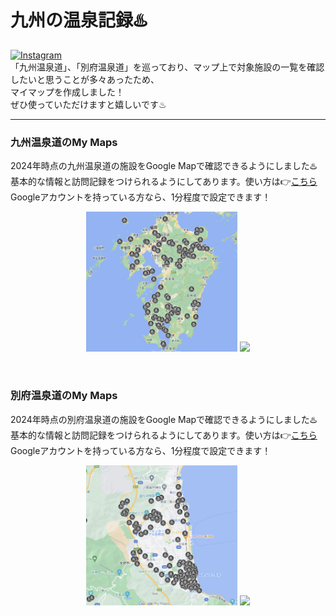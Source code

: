# 九州の温泉記録♨️
<a href="https://www.instagram.com/ofuro_memo/" target="_blank">
    <img src="https://img.shields.io/badge/Instagram-E4405F?style=for-the-badge&logo=instagram&logoColor=white" alt="Instagram">
</a></br>
<div style="display: flex; justify-content: space-between; align-items: center;">
    <div style="flex: 1;">
        「九州温泉道」、「別府温泉道」を巡っており、マップ上で対象施設の一覧を確認したいと思うことが多々あったため、
        </br>
        マイマップを作成しました！
        </br>
        ぜひ使っていただけますと嬉しいです♨︎
    </div>
</div>

---

### 九州温泉道のMy Maps
2024年時点の九州温泉道の施設をGoogle Mapで確認できるようにしました♨️</br>
基本的な情報と訪問記録をつけられるようにしてあります。使い方は👉[こちら](https://github.com/furotaro/kyushu_onsendo)</br>
Googleアカウントを持っている方なら、1分程度で設定できます！
<p align="center">
    <img src="https://github.com/furotaro/kyushu_onsendo/blob/main/image/map.png" width="48%">
    <img src="https://github.com/furotaro/kyushu_onsendo/blob/main/image/map%E4%BE%8B.png" width="48%">
</p></br>

### 別府温泉道のMy Maps
2024年時点の別府温泉道の施設をGoogle Mapで確認できるようにしました♨️</br>
基本的な情報と訪問記録をつけられるようにしてあります。使い方は👉[こちら](https://github.com/furotaro/beppu_onsendo)</br>
Googleアカウントを持っている方なら、1分程度で設定できます！
<p align="center">
    <img src="https://github.com/furotaro/beppu_onsendo/blob/main/image/map.png" width="48%">
    <img src="https://github.com/furotaro/beppu_onsendo/blob/main/image/map%20%E4%BE%8B.png" width="48%">
</p>

